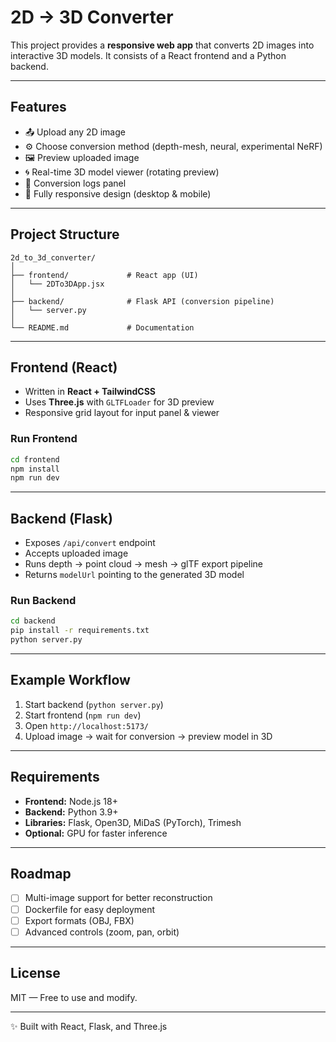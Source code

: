 # 2D → 3D Converter

This project provides a **responsive web app** that converts 2D images into interactive 3D models. It consists of a React frontend and a Python backend.

---

## Features
- 📤 Upload any 2D image
- ⚙️ Choose conversion method (depth-mesh, neural, experimental NeRF)
- 🖼 Preview uploaded image
- 🌀 Real-time 3D model viewer (rotating preview)
- 📜 Conversion logs panel
- 📱 Fully responsive design (desktop & mobile)

---

## Project Structure
```
2d_to_3d_converter/
│
├── frontend/             # React app (UI)
│   └── 2DTo3DApp.jsx
│
├── backend/              # Flask API (conversion pipeline)
│   └── server.py
│
└── README.md             # Documentation
```

---

## Frontend (React)
- Written in **React + TailwindCSS**
- Uses **Three.js** with `GLTFLoader` for 3D preview
- Responsive grid layout for input panel & viewer

### Run Frontend
```bash
cd frontend
npm install
npm run dev
```

---

## Backend (Flask)
- Exposes `/api/convert` endpoint
- Accepts uploaded image
- Runs depth → point cloud → mesh → glTF export pipeline
- Returns `modelUrl` pointing to the generated 3D model

### Run Backend
```bash
cd backend
pip install -r requirements.txt
python server.py
```

---

## Example Workflow
1. Start backend (`python server.py`)
2. Start frontend (`npm run dev`)
3. Open `http://localhost:5173/`
4. Upload image → wait for conversion → preview model in 3D

---

## Requirements
- **Frontend:** Node.js 18+
- **Backend:** Python 3.9+
- **Libraries:** Flask, Open3D, MiDaS (PyTorch), Trimesh
- **Optional:** GPU for faster inference

---

## Roadmap
- [ ] Multi-image support for better reconstruction
- [ ] Dockerfile for easy deployment
- [ ] Export formats (OBJ, FBX)
- [ ] Advanced controls (zoom, pan, orbit)

---

## License
MIT — Free to use and modify.

---

✨ Built with React, Flask, and Three.js
